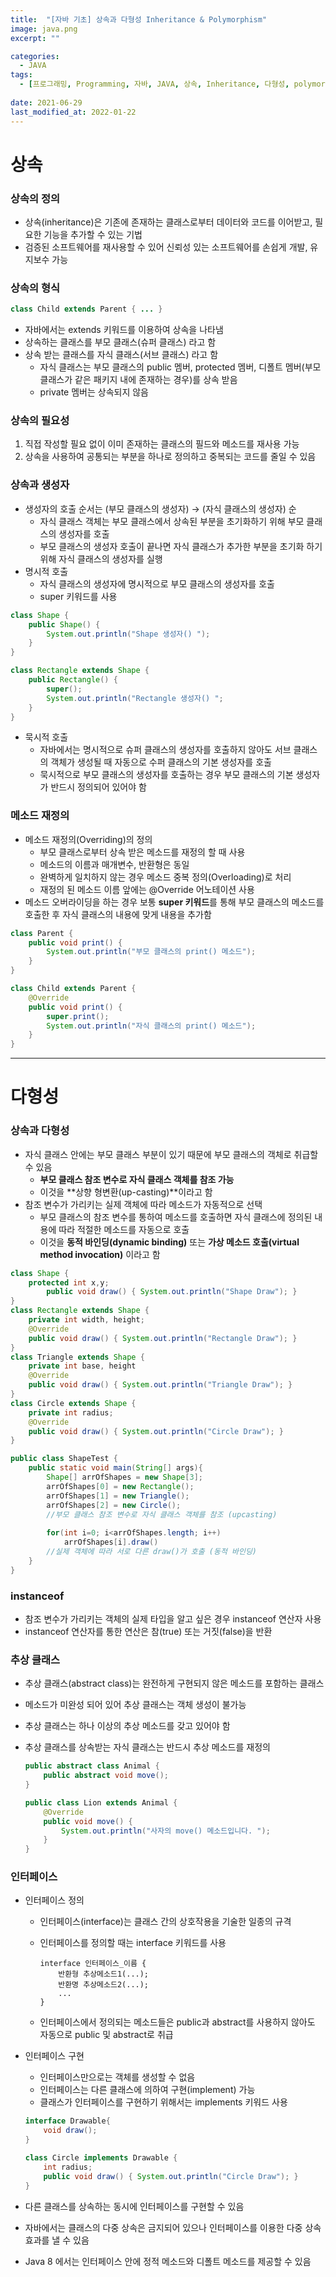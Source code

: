 ```yaml
---
title:  "[자바 기초] 상속과 다형성 Inheritance & Polymorphism"
image: java.png
excerpt: ""

categories:
  - JAVA
tags:
  - [프로그래밍, Programming, 자바, JAVA, 상속, Inheritance, 다형성, polymorphism]
 
date: 2021-06-29
last_modified_at: 2022-01-22
---
```


# 상속

### 상속의 정의

- 상속(inheritance)은 기존에 존재하는 클래스로부터 데이터와 코드를 이어받고, 필요한 기능을 추가할 수 있는 기법
- 검증된 소프트웨어를 재사용할 수 있어 신뢰성 있는 소프트웨어를 손쉽게 개발, 유지보수 가능

### 상속의 형식

```java
class Child extends Parent { ... }
```

- 자바에서는 extends 키워드를 이용하여 상속을 나타냄
- 상속하는 클래스를 부모 클래스(슈퍼 클래스) 라고 함
- 상속 받는 클래스를 자식 클래스(서브 클래스) 라고 함
    - 자식 클래스는 부모 클래스의 public 멤버, protected 멤버, 디폴트 멤버(부모 클래스가 같은 패키지 내에 존재하는 경우)를 상속 받음
    - private 멤버는 상속되지 않음

### 상속의 필요성

1. 직접 작성할 필요 없이 이미 존재하는 클래스의 필드와 메소드를 재사용 가능
2. 상속을 사용하여 공통되는 부분을 하나로 정의하고 중복되는 코드를 줄일 수 있음

### 상속과 생성자

- 생성자의 호출 순서는 (부모 클래스의 생성자) → (자식 클래스의 생성자) 순
    - 자식 클래스 객체는 부모 클래스에서 상속된 부분을 초기화하기 위해 부모 클래스의 생성자를 호출
    - 부모 클래스의 생성자 호출이 끝나면 자식 클래스가 추가한 부분을 초기화 하기 위해 자식 클래스의 생성자를 실행
- 명시적 호출
    - 자식 클래스의 생성자에 명시적으로 부모 클래스의 생성자를 호출
    - super 키워드를 사용

```java
class Shape {
	public Shape() { 
		System.out.println("Shape 생성자() ");
	}
}

class Rectangle extends Shape {
	public Rectangle() { 
		super();
		System.out.println("Rectangle 생성자() "; 
	}
}
```

- 묵시적 호출
    - 자바에서는 명시적으로 슈퍼 클래스의 생성자를 호출하지 않아도 서브 클래스의 객체가 생성될 때 자동으로 수퍼 클래스의 기본 생성자를 호출
    - 묵시적으로 부모 클래스의 생성자를 호출하는 경우 부모 클래스의 기본 생성자가 반드시 정의되어 있어야 함

### 메소드 재정의

- 메소드 재정의(Overriding)의 정의
    - 부모 클래스로부터 상속 받은 메소드를 재정의 할 때 사용
    - 메소드의 이름과 매개변수, 반환형은 동일
    - 완벽하게 일치하지 않는 경우 메소드 중복 정의(Overloading)로 처리
    - 재정의 된 메소드 이름 앞에는 @Override 어노테이션 사용
- 메소드 오버라이딩을 하는 경우 보통 **super 키워드**를  통해 부모 클래스의 메소드를 호출한 후 자식 클래스의 내용에 맞게 내용을 추가함

```java
class Parent {
	public void print() { 
		System.out.println("부모 클래스의 print() 메소드");
	}
}

class Child extends Parent {
	@Override
	public void print() {
		super.print();
		System.out.println("자식 클래스의 print() 메소드");
	}
}
```
---
# 다형성

### 상속과 다형성

- 자식 클래스 안에는 부모 클래스 부분이 있기 때문에 부모 클래스의 객체로 취급할 수 있음
    - **부모 클래스 참조 변수로 자식 클래스 객체를 참조 가능**
    - 이것을 **상향 형변환(up-casting)**이라고 함
- 참조 변수가 가리키는 실제 객체에 따라 메소드가 자동적으로 선택
    - 부모 클래스의 참조 변수를 통하여 메소드를 호출하면 자식 클래스에 정의된 내용에 따라 적절한 메소드를 자동으로 호출
    - 이것을 **동적 바인딩(dynamic binding)** 또는 **가상 메소드 호출(virtual method invocation)** 이라고 함

```java
class Shape {
	protected int x,y;
		public void draw() { System.out.println("Shape Draw"); }
}
class Rectangle extends Shape {
	private int width, height;
	@Override
	public void draw() { System.out.println("Rectangle Draw"); }
}
class Triangle extends Shape {
	private int base, height
	@Override
	public void draw() { System.out.println("Triangle Draw"); }
}
class Circle extends Shape {
	private int radius;
	@Override
	public void draw() { System.out.println("Circle Draw"); }
}

public class ShapeTest {
	public static void main(String[] args){
		Shape[] arrOfShapes = new Shape[3];
		arrOfShapes[0] = new Rectangle();
		arrOfShapes[1] = new Triangle();
		arrOfShapes[2] = new Circle(); 
		//부모 클래스 참조 변수로 자식 클래스 객체를 참조 (upcasting)
	
		for(int i=0; i<arrOfShapes.length; i++)
			arrOfShapes[i].draw() 
		//실제 객체에 따라 서로 다른 draw()가 호출 (동적 바인딩)
	}
}
```

### instanceof

- 참조 변수가 가리키는 객체의 실제 타입을 알고 싶은 경우 instanceof 연산자 사용
- instanceof 연산자를 통한 연산은 참(true) 또는 거짓(false)을 반환

### 추상 클래스

- 추상 클래스(abstract class)는 완전하게 구현되지 않은 메소드를 포함하는 클래스
- 메소드가 미완성 되어 있어 추상 클래스는 객체 생성이 불가능
- 추상 클래스는 하나 이상의 추상 메소드를 갖고 있어야 함
- 추상 클래스를 상속받는 자식 클래스는 반드시 추상 메소드를 재정의
    
    ```java
    public abstract class Animal {
    	public abstract void move();
    }
    
    public class Lion extends Animal {
    	@Override
    	public void move() {
    		System.out.println("사자의 move() 메소드입니다. ");
    	}
    }
    ```
    

### 인터페이스

- 인터페이스 정의
    - 인터페이스(interface)는 클래스 간의 상호작용을 기술한 일종의 규격
    - 인터페이스를 정의할 때는 interface 키워드를 사용
        
        ```
        interface 인터페이스_이름 {
        	반환형 추상메소드1(...);
        	반환명 추상메소드2(...);
        	...
        }
        ```
        
    - 인터페이스에서 정의되는 메소드들은 public과 abstract를 사용하지 않아도 자동으로 public 및 abstract로 취급
- 인터페이스 구현
    - 인터페이스만으로는 객체를 생성할 수 없음
    - 인터페이스는 다른 클래스에 의하여 구현(implement) 가능
    - 클래스가 인터페이스를 구현하기 위해서는 implements 키워드 사용
    
    ```java
    interface Drawable{
    	void draw();
    }
    
    class Circle implements Drawable {
    	int radius;
    	public void draw() { System.out.println("Circle Draw"); }
    }
    ```
    
- 다른 클래스를 상속하는 동시에 인터페이스를 구현할 수 있음
- 자바에서는 클래스의 다중 상속은 금지되어 있으나 인터페이스를 이용한 다중 상속 효과를 낼 수 있음
- Java 8 에서는 인터페이스 안에 정적 메소드와 디폴트 메소드를 제공할 수 있음
